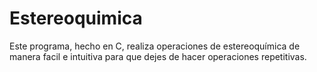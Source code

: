 # Estereoquimica
Este programa, hecho en C, realiza operaciones de estereoquímica de manera facil e intuitiva para que dejes de hacer operaciones repetitivas. 
